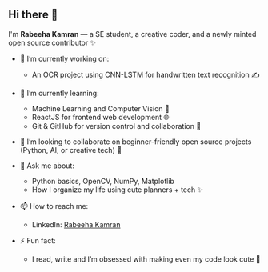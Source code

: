 ## Hi there 👋

I'm **Rabeeha Kamran** — a SE student, a creative coder, and a newly minted open source contributor ✨

- 🔭 I’m currently working on:
  - An OCR project using CNN-LSTM for handwritten text recognition ✍️
    
- 🌱 I’m currently learning:
  - Machine Learning and Computer Vision 📸
  - ReactJS for frontend web development 🌐
  - Git & GitHub for version control and collaboration 🚀

- 👯 I’m looking to collaborate on beginner-friendly open source projects (Python, AI, or creative tech) 🤝
 
- 💬 Ask me about:
  - Python basics, OpenCV, NumPy, Matplotlib
  - How I organize my life using cute planners + tech ✨

- 📫 How to reach me:
  - LinkedIn: [Rabeeha Kamran](https://www.linkedin.com/in/rabeeha-kamran)
  
- ⚡ Fun fact:
  - I read, write  and I’m obsessed with making even my code look cute 🌸
